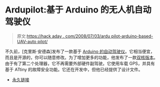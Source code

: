 # Ardupilot:基于 Arduino 的无人机自动驾驶仪

> 原文:[https://hack aday . com/2008/07/03/ardu pilot-arduino-based-UAV-auto pilot/](https://hackaday.com/2008/07/03/ardupilot-arduino-based-uav-autopilot/)

不久前，[克里斯·安德森]发布了一款基于 [Arduino 的自动驾驶仪](http://diydrones.ning.com/profiles/blog/show?id=705844%3ABlogPost%3A35640)。它相当便宜，而且是开源的，你可以随意修改。为了增加更多的功能，他发布了一款[双核版本](http://diydrones.ning.com/profiles/blog/show?id=705844%3ABlogPost%3A40459)。由于有了第二个处理器，它不再需要外部硬件副驾驶。它使用车载 GPS，并具有基于 ATtiny 的故障安全功能。它还在开发中，但他已经提供了设计文件。

*   [永久链接](http://diydrones.ning.com/profiles/blog/show?id=705844%3ABlogPost%3A35640)